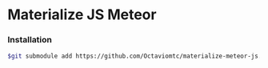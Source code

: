Materialize JS Meteor
=============



### Installation


```sh
$git submodule add https://github.com/Octaviomtc/materialize-meteor-js.git packages/materialize-meteor-js
```
